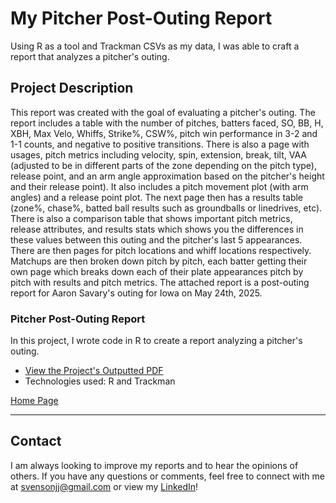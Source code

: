 # My Pitcher Post-Outing Report

Using R as a tool and Trackman CSVs as my data, I was able to craft a report that analyzes a pitcher's outing.

## Project Description

This report was created with the goal of evaluating a pitcher's outing. The report includes a table with the number of pitches, batters faced, SO, BB, H, XBH, Max Velo, Whiffs, Strike%, CSW%, pitch win performance in 3-2 and 1-1 counts, and negative to positive transitions. There is also a page with usages, pitch metrics including velocity, spin, extension, break, tilt, VAA (adjusted to be in different parts of the zone depending on the pitch type), release point, and an arm angle approximation based on the pitcher's height and their release point). It also includes a pitch movement plot (with arm angles) and a release point plot. The next page then has a results table (zone%, chase%, batted ball results such as groundballs or linedrives, etc). There is also a comparison table that shows important pitch metrics, release attributes, and results stats which shows you the differences in these values between this outing and the pitcher's last 5 appearances. There are then pages for pitch locations and whiff locations respectively. Matchups are then broken down pitch by pitch, each batter getting their own page which breaks down each of their plate appearances pitch by pitch with results and pitch metrics. The attached report is a post-outing report for Aaron Savary's outing for Iowa on May 24th, 2025.

### Pitcher Post-Outing Report
In this project, I wrote code in R to create a report analyzing a pitcher's outing.

- [View the Project's Outputted PDF](https://github.com/jjsvenson/jj-svenson-baseball-analytics/blob/8c4e475e74a716bdc2167e17b7fa70003e1da3f1/Aaron%20Savary%20Post-Outing%20Report%205-24-25.pdf)
- Technologies used: R and Trackman

[Home Page](index.md)

---

## Contact

I am always looking to improve my reports and to hear the opinions of others. If you have any questions or comments, feel free to connect with me at [svensonjj@gmail.com](mailto:svensonjj@gmail.com) or view my [LinkedIn](https://www.linkedin.com/in/john-jj-svenson/)!
